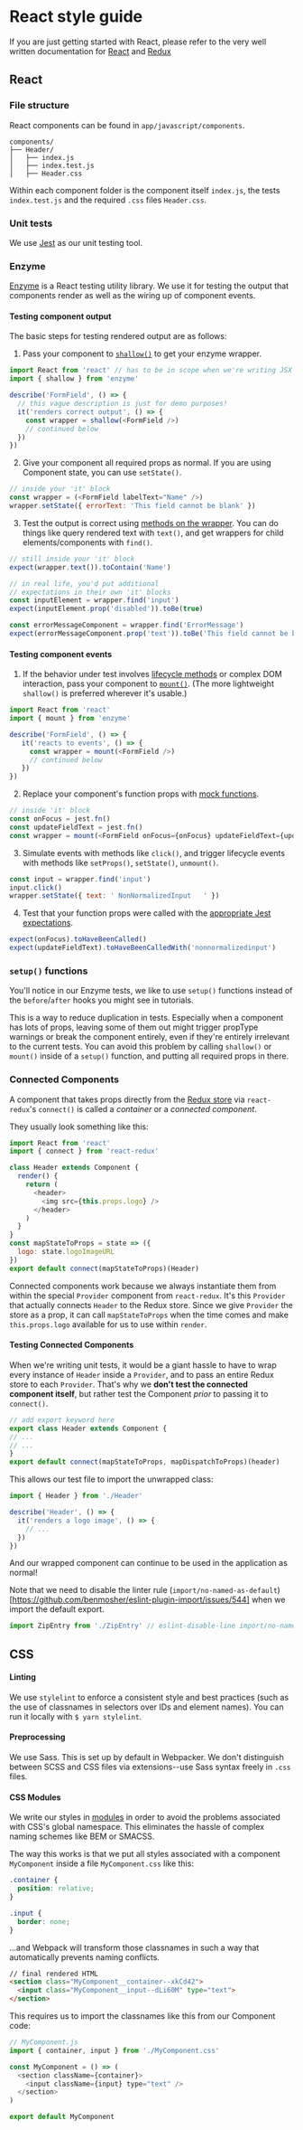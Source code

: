 React style guide
===

If you are just getting started with React, please refer to the very well written documentation for
[React](https://facebook.github.io/react/docs/thinking-in-react.html ) and
[Redux](http://redux.js.org/docs/basics/)

## React
### File structure
  React components can be found in `app/javascript/components`.

    components/
    ├── Header/
    │   ├── index.js
    │   ├── index.test.js
    │   ├── Header.css

  Within each component folder is the component itself  `index.js`, the tests `index.test.js`
  and the required `.css` files `Header.css`.

### Unit tests
We use [Jest](https://facebook.github.io/jest/docs/en/getting-started.html) as our unit testing tool.

### Enzyme

[Enzyme](http://airbnb.io/enzyme/docs/api/shallow.html) is a React testing utility library. We use it for testing the output that components render as well as the wiring up of component events.

#### Testing component output

The basic steps for testing rendered output are as follows:

1. Pass your component to [`shallow()`]((https://github.com/airbnb/enzyme/blob/master/docs/api/shallow.md)) to get your enzyme wrapper.
  ```js
  import React from 'react' // has to be in scope when we're writing JSX
  import { shallow } from 'enzyme'

  describe('FormField', () => {
    // this vague description is just for demo purposes!
    it('renders correct output', () => {
      const wrapper = shallow(<FormField />)
      // continued below
    })
  })

  ```
2. Give your component all required props as normal. If you are using Component state, you can use `setState()`.
  ```js
  // inside your 'it' block
  const wrapper = (<FormField labelText="Name" />)
  wrapper.setState({ errorText: 'This field cannot be blank' })
  ```
3. Test the output is correct using [methods on the wrapper](https://github.com/airbnb/enzyme/blob/master/docs/api/shallow.md). You can do things like query rendered text with `text()`, and get wrappers for child elements/components with `find()`.
  ```js
  // still inside your 'it' block
  expect(wrapper.text()).toContain('Name')

  // in real life, you'd put additional
  // expectations in their own 'it' blocks
  const inputElement = wrapper.find('input')
  expect(inputElement.prop('disabled')).toBe(true)

  const errorMessageComponent = wrapper.find('ErrorMessage')
  expect(errorMessageComponent.prop('text')).toBe('This field cannot be blank')
  ```

#### Testing component events

1. If the behavior under test involves [lifecycle methods](https://reactjs.org/docs/react-component.html#the-component-lifecycle) or complex DOM interaction, pass your component to [`mount()`](https://github.com/airbnb/enzyme/blob/master/docs/api/shallow.md). (The more lightweight `shallow()` is preferred wherever it's usable.)
  ```js
  import React from 'react'
  import { mount } from 'enzyme'

  describe('FormField', () => {
     it('reacts to events', () => {
       const wrapper = mount(<FormField />)
       // continued below
     })
  })
  ```
2. Replace your component's function props with [mock functions](https://facebook.github.io/jest/docs/en/mock-functions.html).
```js
// inside 'it' block
const onFocus = jest.fn()
const updateFieldText = jest.fn()
const wrapper = mount(<FormField onFocus={onFocus} updateFieldText={updateFieldText} />)
```
3. Simulate events with methods like `click()`, and trigger lifecycle events with methods like `setProps()`, `setState()`, `unmount()`.
```js
const input = wrapper.find('input')
input.click()
wrapper.setState({ text: ' NonNormalizedInput   ' })
```
4. Test that your function props were called with the [appropriate Jest expectations](https://facebook.github.io/jest/docs/en/expect.html#tohavebeencalled).
```js
expect(onFocus).toHaveBeenCalled()
expect(updateFieldText).toHaveBeenCalledWith('nonnormalizedinput')
```

### `setup()` functions

You'll notice in our Enzyme tests, we like to use `setup()` functions instead of the `before`/`after` hooks you might see in tutorials.

This is a way to reduce duplication in tests. Especially when a component has lots of props, leaving some of them out might trigger propType warnings or break the component entirely, even if they're entirely irrelevant to the current tests. You can avoid this problem by calling `shallow()` or `mount()` inside of a `setup()` function, and putting all required props in there.

### Connected Components

A component that takes props directly from the [Redux store](#basic-terminology) via `react-redux`'s `connect()` is called a *container* or a *connected component*.

They usually look something like this:

```javascript
import React from 'react'
import { connect } from 'react-redux'

class Header extends Component {
  render() {
    return (
      <header>
        <img src={this.props.logo} />
      </header>
    )
  }
}
const mapStateToProps = state => ({
  logo: state.logoImageURL
})
export default connect(mapStateToProps)(Header)
```

Connected components work because we always instantiate them from within the special `Provider` component from `react-redux`. It's this `Provider` that actually connects `Header` to the Redux store. Since we give `Provider` the store as a prop, it can call `mapStateToProps` when the time comes and make `this.props.logo` available for us to use within `render`.

#### Testing Connected Components

When we're writing unit tests, it would be a giant hassle to have to wrap every instance of `Header` inside a `Provider`, and to pass an entire Redux store to each `Provider`. That's why we **don't test the connected component itself**, but rather test the Component *prior* to passing it to `connect()`.

```javascript
// add export keyword here
export class Header extends Component {
// ...
// ...
}
export default connect(mapStateToProps, mapDispatchToProps)(header)
```

This allows our test file to import the unwrapped class:

 ```js
 import { Header } from './Header'

 describe('Header', () => {
   it('renders a logo image', () => {
     // ...
   })
 })
 ```

And our wrapped component can continue to be used in the application as normal!

Note that we need to disable the linter rule (`import/no-named-as-default`)[https://github.com/benmosher/eslint-plugin-import/issues/544] when we import the default export.

```js
import ZipEntry from './ZipEntry' // eslint-disable-line import/no-named-as-default
```

## CSS

#### Linting

We use `stylelint` to enforce a consistent style and best practices (such as the use of classnames in selectors over IDs and element names). You can run it locally with `$ yarn stylelint`.

#### Preprocessing

We use Sass. This is set up by default in Webpacker. We don't distinguish between SCSS and CSS files via extensions--use Sass syntax freely in `.css` files.

#### CSS Modules
We write our styles in [modules](https://github.com/css-modules/css-modules) in order to avoid the problems associated with CSS's global namespace. This eliminates the hassle of complex naming schemes like BEM or SMACSS.

The way this works is that we put all styles associated with a component `MyComponent` inside a file `MyComponent.css` like this:

```css
.container {
  position: relative;
}

.input {
  border: none;
}
```

...and Webpack will transform those classnames in such a way that automatically prevents naming conflicts.

```html
// final rendered HTML
<section class="MyComponent__container--xkCd42">
  <input class="MyComponent__input--dLi60M" type="text">
</section>
```

This requires us to import the classnames like this from our Component code:

```js
// MyComponent.js
import { container, input } from './MyComponent.css'

const MyComponent = () => (
  <section className={container}>
    <input className={input} type="text" />
  </section>
)

export default MyComponent
```
